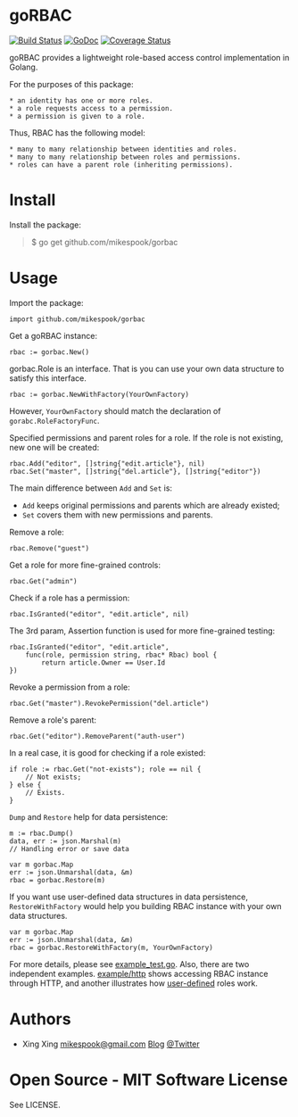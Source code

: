 goRBAC
======

[![Build Status](https://travis-ci.org/mikespook/gorbac.png?branch=master)](https://travis-ci.org/mikespook/gorbac)
[![GoDoc](https://godoc.org/github.com/mikespook/gorbac?status.png)](https://godoc.org/github.com/mikespook/gorbac)
[![Coverage Status](https://coveralls.io/repos/mikespook/gorbac/badge.svg?branch=master&service=github)](https://coveralls.io/github/mikespook/gorbac?branch=master)

goRBAC provides a lightweight role-based access control implementation
in Golang.

For the purposes of this package:

	* an identity has one or more roles.
	* a role requests access to a permission.
	* a permission is given to a role.

Thus, RBAC has the following model:

	* many to many relationship between identities and roles.
	* many to many relationship between roles and permissions.
	* roles can have a parent role (inheriting permissions).

Install
=======

Install the package:

> $ go get github.com/mikespook/gorbac
	
Usage
=====

Import the package:

	import github.com/mikespook/gorbac

Get a goRBAC instance:
	
	rbac := gorbac.New()

gorbac.Role is an interface. That is you can use your own data structure to satisfy this interface.

	rbac := gorbac.NewWithFactory(YourOwnFactory)

However, `YourOwnFactory` should match the declaration of `gorabc.RoleFactoryFunc`.

Specified permissions and parent roles for a role.
If the role is not existing, new one will be created:
	
	rbac.Add("editor", []string{"edit.article"}, nil)	
	rbac.Set("master", []string{"del.article"}, []string{"editor"})

The main difference between `Add` and `Set` is: 

 * `Add` keeps original permissions and parents which are already existed;
 * `Set` covers them with new permissions and parents.

Remove a role:

	rbac.Remove("guest")

Get a role for more fine-grained controls:

	rbac.Get("admin")

Check if a role has a permission:
	
	rbac.IsGranted("editor", "edit.article", nil)

The 3rd param, Assertion function is used for more fine-grained testing:

	rbac.IsGranted("editor", "edit.article", 
		func(role, permission string, rbac* Rbac) bool {
			return article.Owner == User.Id
	})

Revoke a permission from a role:

	rbac.Get("master").RevokePermission("del.article")

Remove a role's parent:

	rbac.Get("editor").RemoveParent("auth-user")

In a real case, it is good for checking if a role existed:

	if role := rbac.Get("not-exists"); role == nil {
		// Not exists;
	} else {
		// Exists. 	
	}

`Dump` and `Restore` help for data persistence:

	m := rbac.Dump()
	data, err := json.Marshal(m)
	// Handling error or save data

	var m gorbac.Map
	err := json.Unmarshal(data, &m)
	rbac = gorbac.Restore(m)

If you want use user-defined data structures in data persistence, `RestoreWithFactory` would help you building RBAC instance with your own data structures.

	var m gorbac.Map
	err := json.Unmarshal(data, &m)
	rbac = gorbac.RestoreWithFactory(m, YourOwnFactory)

For more details, please see [example_test.go](https://github.com/mikespook/gorbac/blob/master/example_test.go).
Also, there are two independent examples. [example/http](https://github.com/mikespook/gorbac/tree/master/examples/http) shows accessing RBAC instance through HTTP, and another illustrates how [user-defined](https://github.com/mikespook/gorbac/tree/master/examples/user-defined) roles work.

Authors
=======

 * Xing Xing <mikespook@gmail.com> [Blog](http://mikespook.com) 
[@Twitter](http://twitter.com/mikespook)

Open Source - MIT Software License
==================================

See LICENSE.

